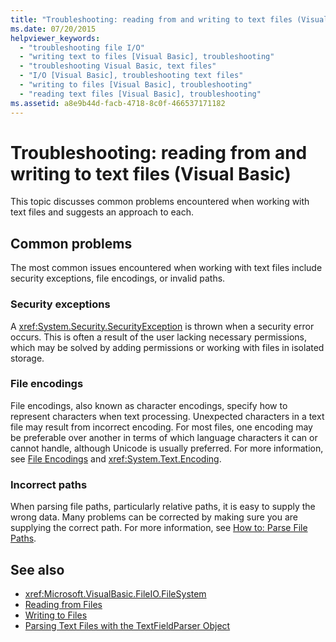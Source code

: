 ```yaml
---
title: "Troubleshooting: reading from and writing to text files (Visual Basic)"
ms.date: 07/20/2015
helpviewer_keywords: 
  - "troubleshooting file I/O"
  - "writing text to files [Visual Basic], troubleshooting"
  - "troubleshooting Visual Basic, text files"
  - "I/O [Visual Basic], troubleshooting text files"
  - "writing to files [Visual Basic], troubleshooting"
  - "reading text files [Visual Basic], troubleshooting"
ms.assetid: a8e9b44d-facb-4718-8c0f-466537171182
---
```

# Troubleshooting: reading from and writing to text files (Visual Basic)
This topic discusses common problems encountered when working with text files and suggests an approach to each.  
  
## Common problems  
 The most common issues encountered when working with text files include security exceptions, file encodings, or invalid paths.  
  
### Security exceptions  
 A <xref:System.Security.SecurityException> is thrown when a security error occurs. This is often a result of the user lacking necessary permissions, which may be solved by adding permissions or working with files in isolated storage.  
  
### File encodings  
 File encodings, also known as character encodings, specify how to represent characters when text processing. Unexpected characters in a text file may result from incorrect encoding. For most files, one encoding may be preferable over another in terms of which language characters it can or cannot handle, although Unicode is usually preferred. For more information, see [File Encodings](../../../../visual-basic/developing-apps/programming/drives-directories-files/file-encodings.md) and <xref:System.Text.Encoding>.  
  
### Incorrect paths  
 When parsing file paths, particularly relative paths, it is easy to supply the wrong data. Many problems can be corrected by making sure you are supplying the correct path. For more information, see [How to: Parse File Paths](../../../../visual-basic/developing-apps/programming/drives-directories-files/how-to-parse-file-paths.md).  
  
## See also

- <xref:Microsoft.VisualBasic.FileIO.FileSystem>
- [Reading from Files](../../../../visual-basic/developing-apps/programming/drives-directories-files/reading-from-files.md)
- [Writing to Files](../../../../visual-basic/developing-apps/programming/drives-directories-files/writing-to-files.md)
- [Parsing Text Files with the TextFieldParser Object](../../../../visual-basic/developing-apps/programming/drives-directories-files/parsing-text-files-with-the-textfieldparser-object.md)
